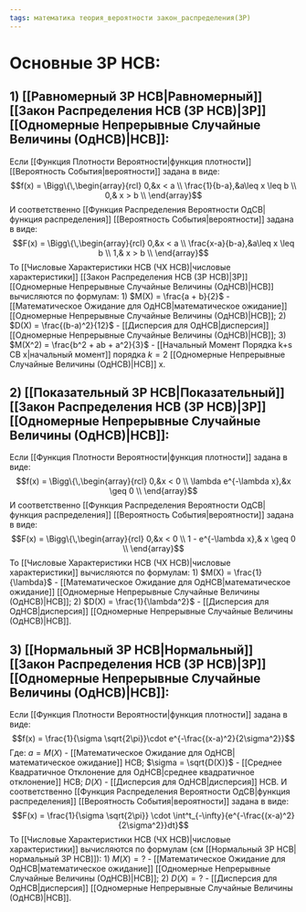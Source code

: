 ```yaml
---
tags: математика теория_вероятности закон_распределения(ЗР)
---
```

# Основные ЗР НСВ:
## 1) [[Равномерный ЗР НСВ|Равномерный]] [[Закон Распределения НСВ (ЗР НСВ)|ЗР]] [[Одномерные Непрерывные Случайные Величины (ОдНСВ)|НСВ]]:
Если [[Функция Плотности Вероятности|функция плотности]] [[Вероятность События|вероятности]] задана в виде:
$$f(x) = \Bigg\{\,\begin{array}{rcl}
	0,&x < a \\
	\frac{1}{b-a},&a\leq x \leq b \\
	0,& x > b \\
\end{array}$$
И соответственно [[Функция Распределения Вероятности ОдСВ|функция распределения]] [[Вероятность События|вероятности]] задана в виде:
$$F(x) = \Bigg\{\,\begin{array}{rcl}
	0,&x < a \\
	\frac{x-a}{b-a},&a\leq x \leq b \\
	1,& x > b \\
\end{array}$$
То [[Числовые Характеристики НСВ (ЧХ НСВ)|числовые характеристики]] [[Закон Распределения НСВ (ЗР НСВ)|ЗР]] [[Одномерные Непрерывные Случайные Величины (ОдНСВ)|НСВ]] вычисляются по формулам:
	1) $M(X) = \frac{a + b}{2}$ - [[Математическое Ожидание для ОдНСВ|математическое ожидание]] [[Одномерные Непрерывные Случайные Величины (ОдНСВ)|НСВ]];
	2) $D(X) = \frac{(b-a)^2}{12}$ - [[Дисперсия для ОдНСВ|дисперсия]] [[Одномерные Непрерывные Случайные Величины (ОдНСВ)|НСВ]];
	3) $M(X^2) = \frac{b^2 + ab + a^2}{3}$ - [[Начальный Момент Порядка k+s СВ x|начальный момент]] порядка $k = 2$ [[Одномерные Непрерывные Случайные Величины (ОдНСВ)|НСВ]] x.
## 2) [[Показательный ЗР НСВ|Показательный]] [[Закон Распределения НСВ (ЗР НСВ)|ЗР]] [[Одномерные Непрерывные Случайные Величины (ОдНСВ)|НСВ]]:
Если [[Функция Плотности Вероятности|функция плотности]]  задана в виде:
$$f(x) = \Bigg\{\,\begin{array}{rcl}
	0,&x < 0 \\
	\lambda e^{-\lambda x},&x \geq 0 \\
\end{array}$$
И соответственно [[Функция Распределения Вероятности ОдСВ|функция распределения]] [[Вероятность События|вероятности]] задана в виде:
$$F(x) = \Bigg\{\,\begin{array}{rcl}
	0,&x < 0 \\
	1 - e^{-\lambda x},& x \geq 0 \\
\end{array}$$
То [[Числовые Характеристики НСВ (ЧХ НСВ)|числовые характеристики]] вычисляются по формулам:
	1) $M(X) = \frac{1}{\lambda}$ - [[Математическое Ожидание для ОдНСВ|математическое ожидание]] [[Одномерные Непрерывные Случайные Величины (ОдНСВ)|НСВ]];
	2) $D(X) = \frac{1}{\lambda^2}$ - [[Дисперсия для ОдНСВ|дисперсия]] [[Одномерные Непрерывные Случайные Величины (ОдНСВ)|НСВ]].
## 3) [[Нормальный ЗР НСВ|Нормальный]] [[Закон Распределения НСВ (ЗР НСВ)|ЗР]] [[Одномерные Непрерывные Случайные Величины (ОдНСВ)|НСВ]]:
Если [[Функция Плотности Вероятности|функция плотности]]  задана в виде:
	$$f(x) = \frac{1}{\sigma \sqrt{2\pi}}\cdot e^{-\frac{(x-a)^2}{2\sigma^2}}$$Где:
		$a = M(X)$ - [[Математическое Ожидание для ОдНСВ|математическое ожидание]] НСВ;
		$\sigma = \sqrt{D(X)}$ - [[Среднее Квадратичное Отклонение для ОдНСВ|среднее квадратичное отклонение]] НСВ;
		$D(X)$ - [[Дисперсия для ОдНСВ|дисперсия]] НСВ.
	И соответственно [[Функция Распределения Вероятности ОдСВ|функция распределения]] [[Вероятность События|вероятности]] задана в виде:
$$F(x) = \frac{1}{\sigma \sqrt{2\pi}} \cdot \int^t_{-\infty}{e^{-\frac{(x-a)^2}{2\sigma^2}}dt}$$
    То [[Числовые Характеристики НСВ (ЧХ НСВ)|числовые характеристики]] вычисляются по формулам (см [[Нормальный ЗР НСВ|нормальный ЗР НСВ]]):
		1) $M(X) = ?$ - [[Математическое Ожидание для ОдНСВ|математическое ожидание]] [[Одномерные Непрерывные Случайные Величины (ОдНСВ)|НСВ]];
		2) $D(X) = ?$ - [[Дисперсия для ОдНСВ|дисперсия]] [[Одномерные Непрерывные Случайные Величины (ОдНСВ)|НСВ]].
